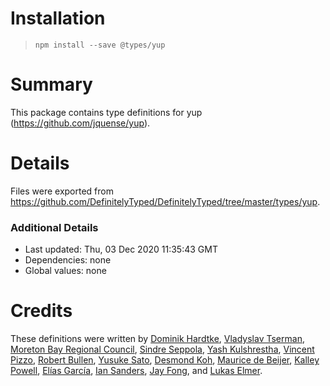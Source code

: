 # Installation
> `npm install --save @types/yup`

# Summary
This package contains type definitions for yup (https://github.com/jquense/yup).

# Details
Files were exported from https://github.com/DefinitelyTyped/DefinitelyTyped/tree/master/types/yup.

### Additional Details
 * Last updated: Thu, 03 Dec 2020 11:35:43 GMT
 * Dependencies: none
 * Global values: none

# Credits
These definitions were written by [Dominik Hardtke](https://github.com/dhardtke), [Vladyslav Tserman](https://github.com/vtserman), [Moreton Bay Regional Council](https://github.com/MoretonBayRC), [Sindre Seppola](https://github.com/sseppola), [Yash Kulshrestha](https://github.com/YashdalfTheGray), [Vincent Pizzo](https://github.com/vincentjames501), [Robert Bullen](https://github.com/robertbullen), [Yusuke Sato](https://github.com/sat0yu), [Desmond Koh](https://github.com/deskoh), [Maurice de Beijer](https://github.com/mauricedb), [Kalley Powell](https://github.com/kalley), [Elías García](https://github.com/elias-garcia), [Ian Sanders](https://github.com/iansan5653), [Jay Fong](https://github.com/fjc0k), and [Lukas Elmer](https://github.com/lukaselmer).
